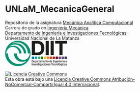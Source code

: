 # UNLaM_MecanicaGeneral

Repositorio de la asignatura [Mecánica Analítica Computacional](https://ingenieria.unlam.edu.ar/preview.php?seccion=3&idArticulo=510)  
Carrera de grado en [Ingeniería Mecánica](https://ingenieria.unlam.edu.ar/index.php?seccion=3&idArticulo=371)  
[Departamento de Ingeniería e Investigaciones Tecnológícas](https://ingenieria.unlam.edu.ar/)  
Universidad Nacional de La Matanza  
![](99Python/figuras/ambos.png)

<a rel="license" href="http://creativecommons.org/licenses/by-nc-sa/4.0/"><img alt="Licencia Creative Commons" style="border-width:0" src="https://i.creativecommons.org/l/by-nc-sa/4.0/88x31.png" /></a><br />Esta obra está bajo una <a rel="license" href="http://creativecommons.org/licenses/by-nc-sa/4.0/">Licencia Creative Commons Atribución-NoComercial-CompartirIgual 4.0 Internacional</a>.
